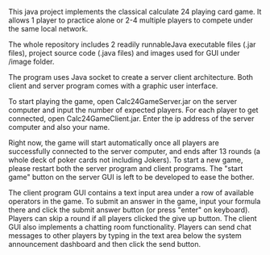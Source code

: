 This java project implements the classical calculate 24 playing card game. It allows 1 player to practice alone or 2-4 multiple players to compete under the same local network.

The whole repository includes 2 readily runnableJava executable files (.jar files), project source code (.java files) and images used for GUI under /image folder.

The program uses Java socket to create a server client architecture. Both client and server program comes with a graphic user interface.

To start playing the game, open Calc24GameServer.jar on the server computer and input the number of expected players. For each player to get connected, open Calc24GameClient.jar. Enter the ip address of the server computer and also your name.

Right now, the game will start automatically once all players are successfully connected to the server computer, and ends after 13 rounds (a whole deck of poker cards not including Jokers). To start a new game, please restart both the server program and client programs. The "start game" button on the server GUI is left to be developed to ease the bother.

The client program GUI contains a text input area under a row of available operators in the game. To submit an answer in the game, input your formula there and click the submit answer button (or press "enter" on keyboard). Players can skip a round if all players clicked the give up button. The client GUI also implements a chatting room functionality. Players can send chat messages to other players by typing in the text area below the system announcement dashboard and then click the send button.
